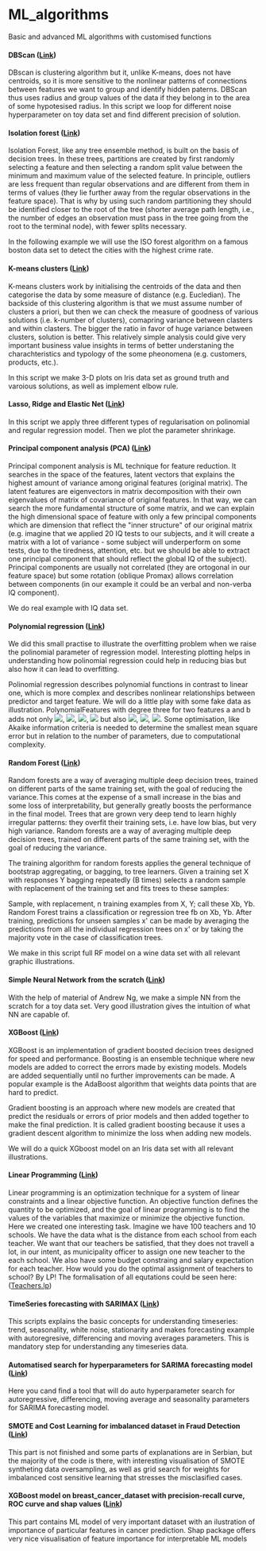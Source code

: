# ML_algorithms
Basic and advanced ML algorithms with customised functions

#### DBScan ([Link](https://github.com/Vitomir84/ML_algorithms/blob/main/DBScan%20clustering%20algorithm.ipynb))
DBscan is clustering algorithm but it, unlike K-means, does not have centroids, so it is more sensitive to the nonlinear patterns of connections between features we want to group and identify hidden paterns. DBScan thus uses radius and group values of the data if they belong in to the area of some hypotesised radius.
In this script we loop for different noise hyperparameter on toy data set and find different precision of solution.

#### Isolation forest ([Link](https://github.com/Vitomir84/ML_algorithms/blob/main/Isolation_forest.ipynb))

Isolation Forest, like any tree ensemble method, is built on the basis of decision trees. In these trees, partitions are created by first randomly selecting a feature and then selecting a random split value between the minimum and maximum value of the selected feature. In principle, outliers are less frequent than regular observations and are different from them in terms of values (they lie further away from the regular observations in the feature space). That is why by using such random partitioning they should be identified closer to the root of the tree (shorter average path length, i.e., the number of edges an observation must pass in the tree going from the root to the terminal node), with fewer splits necessary.

In the following example we will use the ISO forest algorithm on a famous boston data set to detect the cities with the highest crime rate.

#### K-means clusters ([Link](https://github.com/Vitomir84/ML_algorithms/blob/main/K-means%20clustering.ipynb))

K-means clusters work by initialising the centroids of the data and then categorise the data by some measure of distance (e.g. Eucledian). The backside of this clustering algorithm is that we must assume number of clusters a priori, but then we can check the measure of goodness of various solutions (i.e. k-number of clusters), comapring variance between clasters and within clasters. The bigger the ratio in favor of huge variance between clusters, solution is better. This relatively simple analysis could give very important business value insights in terms of better understaning the charachteristics and typology of the some pheonomena (e.g. customers, products, etc.).

In this script we make 3-D plots on Iris data set as ground truth and varoious solutions, as well as implement elbow rule.

#### Lasso, Ridge and Elastic Net ([Link](https://github.com/Vitomir84/ML_algorithms/blob/main/Lasso%2C%20Ridge%20and%20Elastic%20Net.ipynb))

In this script we apply three different types of regularisation on polinomial and regular regression model. Then we plot the parameter shrinkage. 

#### Principal component analysis (PCA) ([Link](https://github.com/Vitomir84/ML_algorithms/blob/main/PCA.ipynb))

Principal component analysis is ML technique for feature reduction. It searches in the space of the features, latent vectors that explains the highest amount of variance among original features (original matrix). The latent features are eigenvectors in matrix decomposition with their own eigenvalues of matrix of covariance of original features. In that way, we can search the more fundamental structure of some matrix, and we can explain the high dimensional space of feature with only a few principal components which are dimension that reflect the "inner structure" of our original matrix (e.g. imagine that we applied 20 IQ tests to our subjects, and it will create a matrix with a lot of variance - some subject will underperform on some tests, due to the tiredness, attention, etc. but we should be able to extract one principal component that should reflect the global IQ of the subject). Principal components are usually not correlated (they are ortogonal in our feature space) but some rotation (oblique Promax) allows correlation between components (in our example it could be an verbal and non-verba IQ component).

We do real example with IQ data set. 

#### Polynomial regression ([Link](https://github.com/Vitomir84/ML_algorithms/blob/main/Polynomial%20Regression.ipynb))

We did this small practise to illustrate the overfitting problem when we raise the polinomial parameter of regression model. 
Interesting plotting helps in understanding how polinomial regression could help in reducing bias but also how it can lead to overfitting.

Polinomial regression describes polynomial functions in contrast to linear one, which is more complex and describes nonlinear relationships between predictor and target feature. We will do a little play with some fake data as illustration. PolynomialFeatures with degree three for two features a and b adds not only <img src="https://render.githubusercontent.com/render/math?math=a^2">, <img src="https://render.githubusercontent.com/render/math?math=a^3">, <img src="https://render.githubusercontent.com/render/math?math=b^2">, <img src="https://render.githubusercontent.com/render/math?math=b^3"> but also <img src="https://render.githubusercontent.com/render/math?math=a*b">, <img src="https://render.githubusercontent.com/render/math?math=a*b^2">, <img src="https://render.githubusercontent.com/render/math?math=a^2*b">. Some optimisation, like Akaike information criteria is needed to determine the smallest mean square error but in relation to the number of parameters, due to computational complexity.


#### Random Forest ([Link](https://github.com/Vitomir84/ML_algorithms/blob/main/Random%20Forest.ipynb))

Random forests are a way of averaging multiple deep decision trees, trained on different parts of the same training set, with the goal of reducing the variance. This comes at the expense of a small increase in the bias and some loss of interpretability, but generally greatly boosts the performance in the final model. Trees that are grown very deep tend to learn highly irregular patterns: they overfit their training sets, i.e. have low bias, but very high variance. Random forests are a way of averaging multiple deep decision trees, trained on different parts of the same training set, with the goal of reducing the variance.

The training algorithm for random forests applies the general technique of bootstrap aggregating, or bagging, to tree learners. Given a training set X with responses Y bagging repeatedly (B times) selects a random sample with replacement of the training set and fits trees to these samples:

Sample, with replacement, n training examples from X, Y; call these Xb, Yb. Random Forest trains a classification or regression tree fb on Xb, Yb. After training, predictions for unseen samples x' can be made by averaging the predictions from all the individual regression trees on x' or by taking the majority vote in the case of classification trees.

We make in this script full RF model on a wine data set with all relevant graphic illustrations.


#### Simple Neural Network from the scratch ([Link](https://github.com/Vitomir84/ML_algorithms/blob/main/Simple%20Neural%20Network%20from%20the%20Scratch.ipynb))

With the help of material of Andrew Ng, we make a simple NN from the scratch for a toy data set. Very good illustration gives the intuition of what NN are capable of. 

#### XGBoost ([Link](https://github.com/Vitomir84/ML_algorithms/blob/main/XGBoost-IRIS.ipynb))

XGBoost is an implementation of gradient boosted decision trees designed for speed and performance. Boosting is an ensemble technique where new models are added to correct the errors made by existing models. Models are added sequentially until no further improvements can be made. A popular example is the AdaBoost algorithm that weights data points that are hard to predict.

Gradient boosting is an approach where new models are created that predict the residuals or errors of prior models and then added together to make the final prediction. It is called gradient boosting because it uses a gradient descent algorithm to minimize the loss when adding new models. 

We will do a quick XGboost model on an Iris data set with all relevant illustrations.

#### Linear Programming ([Link](https://github.com/Vitomir84/ML_algorithms/blob/main/Linear%20Programming/Linear_programming_with_gurobipy_teachers_example.ipynb))

Linear programming is an optimization technique for a system of linear constraints and a linear objective function. An objective function defines the quantity to be optimized, and the goal of linear programming is to find the values of the variables that maximize or minimize the objective function.
Here we created one interesting task. Imagine we have 100 teachers and 10 schools. We have the data what is the distance from each school from each teacher.
We want that our teachers be satisfied, that they does not travell a lot, in our intent, as municipality officer to assign one new teacher to the each school.
We also have some budget constraing and salary expectation for each teacher. How would you do the optimal assignment of teachers to school? By LP!
The formalisation of all equtations could be seen here: ([Teachers.lp](https://github.com/Vitomir84/ML_algorithms/blob/main/Linear%20Programming/TEACHERS.lp))


#### TimeSeries forecasting with SARIMAX ([Link](https://github.com/Vitomir84/ML_algorithms/blob/main/Timeseries%20comprehensive.ipynb))

This scripts explains the basic concepts for understanding timeseries: trend, seasonality, white noise, stationarity and makes forecasting example with autoregresive, differencing and moving averages parameters. This is mandatory step for understanding any timeseries data.

#### Automatised search for hyperparameters for SARIMA forecasting model ([Link](https://github.com/Vitomir84/ML_algorithms/blob/main/Auto%20ARIMA%20hyperparameter%20search.ipynb))

Here you cand find a tool that will do auto hyperparameter search for autoregressive, differencing, moving average and seasonality parameters for SARIMA forecasting model.

#### SMOTE and Cost Learning for imbalanced dataset in Fraud Detection ([Link](https://github.com/Vitomir84/ML_algorithms/blob/main/Online_Payments_Fraud_Detection.ipynb))

This part is not finished and some parts of explanations are in Serbian, but the majority of the code is there, with interesting visualisation of SMOTE syntheting data oversampling, as well as grid search for weights for imbalanced cost sensitive learning that stresses the misclasified cases. 

#### XGBoost model on breast_cancer_dataset with precision-recall curve, ROC curve and shap values ([Link](https://github.com/Vitomir84/ML_algorithms/blob/main/Breath_cancer_with_shap_values.ipynb))

This part contains ML model of very important dataset with  an ilustration of importance of particular features in cancer prediction. Shap package offers very nice visualisation of feature importance for interpretable ML models




